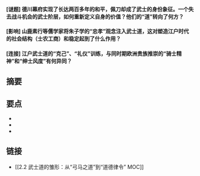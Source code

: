 #### [谜题] 德川幕府实现了长达两百多年的和平，佩刀却成了武士的身份象征。一个失去战斗机会的武士阶层，如何重新定义自身的价值？他们的“道”转向了何方？


#### [影响] 山鹿素行等儒学家将朱子学的“忠孝”观念注入武士道，这对塑造江户时代的社会结构（士农工商）和稳定起到了什么作用？


#### [连接] 江户武士道的“克己”、“礼仪”训练，与同时期欧洲贵族推崇的“骑士精神”和“绅士风度”有何异同？


## 摘要


## 要点

- 
- 
- 

## 链接

- [[2.2 武士道的雏形：从“弓马之道”到“道德律令” MOC]]
